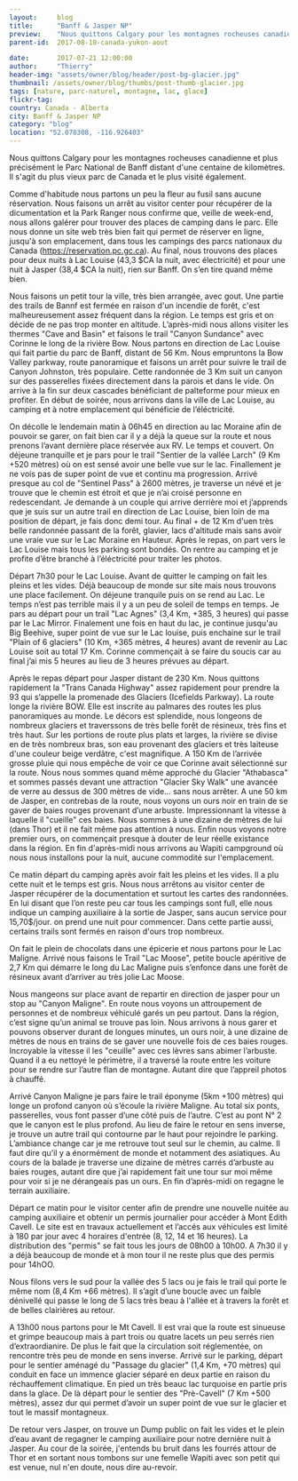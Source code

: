 ```yaml
---
layout:     blog
title:      "Banff & Jasper NP"
preview:    "Nous quittons Calgary pour les montagnes rocheuses canadienne et plus précisément le Parc National de Banff distant d'une centaine de kilomètres. Il s'agit du... "
parent-id:  2017-08-10-canada-yukon-aout

date:       2017-07-21 12:00:00
author:     "Thierry"
header-img: "assets/owner/blog/header/post-bg-glacier.jpg"
thumbnail: /assets/owner/blog/thumbs/post-thumb-glacier.jpg
tags: [nature, parc-naturel, montagne, lac, glace]
flickr-tag: 
country: Canada - Alberta
city: Banff & Jasper NP
category: "blog"
location: "52.078308, -116.926403"
---
```


Nous quittons Calgary pour les montagnes rocheuses canadienne et plus précisément le Parc National de Banff distant d'une centaine de kilomètres. Il s'agit du plus vieux parc de Canada et le plus visité également.


Comme d'habitude nous partons un peu la fleur au fusil sans aucune réservation. Nous faisons un arrêt au visitor center pour récupérer de la dicumentation et la Park Ranger nous confirme que, veille de week-end, nous allons galérer pour trouver des places de camping dans le parc. Elle nous donne un site web très bien fait qui permet de réserver en ligne, jusqu'à son emplacement, dans tous les campings des parcs nationaux du Canada (https://reservation.pc.gc.ca). Au final, nous trouvons des places pour deux nuits à Lac Louise (43,3 $CA la nuit, avec électricité) et pour une nuit à Jasper (38,4 $CA la nuit), rien sur Banff. On s’en tire quand même bien. 

Nous faisons un petit tour la ville, très bien arrangée, avec gout. Une partie des trails de Bannf est fermée en raison d'un incendie de forêt, c'est malheureusement assez fréquent dans la région. Le temps est gris et on décide de ne pas trop monter en altitude. L’après-midi nous allons visiter les thermes "Cave and Basin" et faisons le trail "Canyon Sundance" avec Corinne le long de la rivière Bow. Nous partons en direction de Lac Louise qui fait partie du parc de Banff, distant de 56 Km. Nous empruntons la Bow Valley parkway, route panoramique et faisons un arrêt pour suivre le trail de Canyon Johnston, très populaire. Cette randonnée de 3 Km suit un canyon sur des passerelles fixées directement dans la parois et dans le vide. On arrive à la fin sur deux cascades bénéficiant de palteforme pour mieux en profiter. En début de soirée, nous arrivons dans la ville de Lac Louise, au camping et à notre emplacement qui bénéficie de l’éléctricité. 

On décolle le lendemain matin à 06h45 en direction au lac Moraine afin de pouvoir se garer, on fait bien car il y a déjà la queue sur la route et nous prenons l’avant dernière place réservée aux RV. Le temps et couvert. On déjeune tranquille et je pars pour le trail "Sentier de la vallée Larch" (9 Km +520 mètres) où on est sensé avoir une belle vue sur le lac. Finallement je ne vois pas de super point de vue et continu ma progression. Arrivé presque au col de "Sentinel Pass" à 2600 mètres, je traverse un névé et je trouve que le chemin est étroit et que je n’ai croisé personne en redescendant. Je demande à un couple qui arrive derrière moi et j’apprends que je suis sur un autre trail en direction de Lac Louise, bien loin de ma position de départ, je fais donc demi tour. Au final + de 12 Km d'uen très belle randonnée passant de la forêt, glavier, lacs d'altitude mais sans avoir une vraie vue sur le Lac Moraine en Hauteur. Après le repas, on part vers le Lac Louise mais tous les parking sont bondés. On rentre au camping et je profite d’être branché à l’éléctricité pour traiter les photos. 

Départ 7h30 pour le Lac Louise. Avant de quitter le camping on fait les pleins et les vides. Déjà beaucoup de monde sur site mais nous trouvons une place facilement. On déjeune tranquile puis on se rend au Lac. Le temps n’est pas terrible mais il y a un peu de soleil de temps en temps. Je pars au départ pour un trail "Lac Agnes" (3,4 Km, +385, 3 heures) qui passe par le Lac Mirror. Finalement une fois en haut du lac, je continue jusqu'au Big Beehive, super point de vue sur le Lac louise, puis enchaine sur le trail "Plain of 6 glaciers" (10 Km, +365 mètres, 4 heures) avant de revenir au Lac Louise soit au total 17 Km. Corinne commençait à se faire du soucis car au final j’ai mis 5 heures au lieu de 3 heures prévues au départ. 


Après le repas départ pour Jasper distant de 230 Km. Nous quittons rapidement la "Trans Canada Highway" assez rapidement pour prendre la 93 qui s’appelle la promenade des Glaciers (Icefields Parkway). La route longe la rivière BOW. Elle est inscrite au palmares des routes les plus panoramiques au monde. Le décors est splendide, nous longeons de nombreux glaciers et traverssons de très belle forêt de résineux, très fins et très haut. Sur les portions de route plus plats et larges, la rivière se divise en de très nombreux bras, son eau provenant des glaciers et très laiteuse d'une couleur beige verdâtre, c'est magnifique. A 150 Km de l’arrivée grosse pluie qui nous empêche de voir ce que Corinne avait sélectionné sur la route. Nous nous sommes quand même approché du Glacier "Athabasca" et sommes passés devant une attraction "Glacier Sky Walk" une avancée de verre au dessus de 300 mètres de vide… sans nous arrêter. A une 50 km de Jasper, en contrebas de la route, nous voyons un ours noir en train de se gaver de baies rouges provenant d’une arbuste. Impressionnant la vitesse à laquelle il "cueille" ces baies. Nous sommes à une dizaine de mètres de lui (dans Thor) et il ne fait même pas attention à nous. Enfin nous voyons notre premier ours, on commençait presque à douter de leur réelle existance dans la région. En fin d'après-midi nous arrivons au Wapiti campground où nous nous installons pour la nuit, aucune commodité sur l'emplacement.

Ce matin départ du camping après avoir fait les pleins et les vides. Il a plu cette nuit et le temps est gris. Nous nous arrêtons au visitor center de Jasper récupérer de la documentation et surtout les cartes des randonnées. En lui disant que l’on reste peu car tous les campings sont full, elle nous indique un camping auxiliaire à la sortie de Jasper, sans aucun service pour 15,70$/jour. on prend une nuit pour commencer. Dans cette partie aussi, certains trails sont fermés en raison d'ours trop nombreux.

On fait le plein de chocolats dans une épicerie et nous partons pour le Lac Maligne. Arrivé nous faisons le Trail "Lac Moose", petite boucle apéritive de 2,7 Km qui démarre le long du Lac Maligne puis s’enfonce dans une forêt de résineux avant d’arriver au très jolie Lac Moose.


Nous mangeons sur place avant de repartir en direction de jasper pour un stop au "Canyon Maligne". En route nous voyons un attroupement de personnes et de nombreux véhiculé garés un peu partout. Dans la région, c’est signe qu’un animal se trouve pas loin. Nous arrivons à nous garer et pouvons observer durant de longues minutes, un ours noir, à une dizaine de mètres de nous en trains de se gaver une nouvelle fois de ces baies rouges. Incroyable la vitesse il les "ceuille" avec ces lèvres sans abimer l’arbuste. Quand il a eu nettoyé le périmètre, il a traversé la route entre les voiture pour se rendre sur l’autre flan de montagne. Autant dire que l’appreil photos à chauffé.



Arrivé Canyon Maligne je pars faire le trail éponyme (5km +100 mètres) qui longe un profond canyon où s’écoule la rivière Maligne. Au total six ponts, passerelles, vous font passer d’une côté puis de l’autre. C’est au pont N° 2 que le canyon est le plus profond. Au lieu de faire le retour en sens inverse, je trouve un autre trail qui contourne par le haut pour rejoindre le parking. L’ambiance change car je me retrouve tout seul sur le chemin, au calme. Il faut dire qu’il y a énormément de monde et notamment des asiatiques. Au cours de la balade je traverse une dizaine de mètres carrés d’arbuste au baies rouges, autant dire que j’ai rapidement fait une tour sur moi même pour voir si je ne dérangeais pas un ours. En fin d’après-midi on regagne le terrain auxiliaire.

Départ ce matin pour le visitor center afin de prendre une nouvelle nuitée au camping auxiliaire et obtenir un permis journalier pour accéder à Mont Edith Cavell. Le site est en travaux actuellement et l’accés aux véhicules est limité à 180 par jour avec 4 horaires d'entrée (8, 12, 14 et 16 heures). La distribution des "permis" se fait tous les jours de 08h00 à 10h00. A 7h30 il y a déjà beaucoup de monde et à mon tour il ne reste plus que des permis pour 14hOO.

Nous filons vers le sud pour la vallée des 5 lacs ou je fais le trail qui porte le même nom (8,4 Km +66 mètres). Il s’agit d’une boucle avec un faible dénivellé qui passe le long de 5 lacs très beau à l'allée et à travers la forêt et de belles clairières au retour.

A 13h00 nous partons pour le Mt Cavell. Il est vrai que la route est sinueuse et grimpe beaucoup mais à part trois ou quatre lacets un peu serrés rien d’extraordianire. De plus le fait que la circulation soit réglementée, on rencontre très peu de monde en sens inverse. Arrivé sur le parking, départ pour le sentier aménagé du "Passage du glacier" (1,4 Km, +70 mètres) qui conduit en face un immence glacier séparé en deux partie en raison du réchauffement climatique. En pied un très beauc lac turquoise en partie pris dans la glace. De là départ pour le sentier des "Prè-Cavell" (7 Km +500 mètres), assez dur qui permet d’avoir un super point de vue sur le glacier et tout le massif montagneux.

De retour vers Jasper, on trouve un Dump public on fait les vides et le plein d’eau avant de regagner le camping auxiliaire pour notre dernière nuit à Jasper. Au cour de la soirée, j'entends bu bruit dans les fourrés attour de Thor et en sortant nous tombons sur une femelle Wapiti avec son petit qui est venue, nul n'en doute, nous dire au-revoir. 
